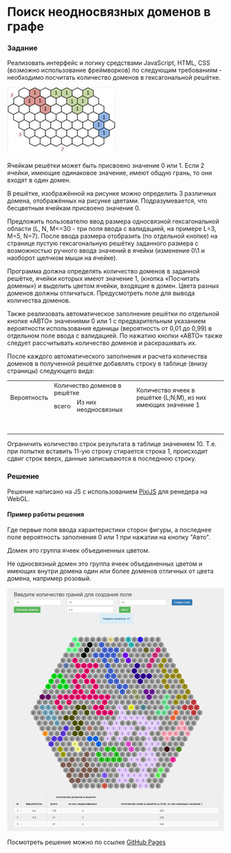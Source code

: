 # Поиск неодносвязных доменов в графе

### Задание 

Реализовать интерфейс и логику средствами JavaScript, HTML, CSS (возможно использование фреймворков) по следующим требованиям - необходимо посчитать количество доменов в гексагональной решётке.

![task-image-1](./gitdist/task-image-1.jpg)

Ячейкам решётки может быть присвоено значение 0 или 1. Если 2 ячейки, имеющие одинаковое значение, имеют общую грань, то они входят в один домен.

В решётке, изображённой на рисунке можно определить 3 различных домена, отображённых на рисунке цветами. Подразумевается, что бесцветным ячейкам присвоено значение 0.

 

Предложить пользователю ввод размера односвязной гексагональной области (L, N, M<=30 - три поля ввода с валидацией, на примере L=3, M=5, N=7). После ввода размера отобразить (по отдельной кнопке) на странице пустую гексагональную решётку заданного размера с возможностью ручного ввода значений в ячейки (изменение 0\1 и наоборот щелчком мыши на ячейке).

Программа должна определять количество доменов в заданной решётке, ячейки которых имеют значение 1, (кнопка «Посчитать домены») и выделить цветом ячейки, входящие в домен. Цвета разных доменов должны отличаться. Предусмотреть поле для вывода количества доменов.

Также реализовать автоматическое заполнение решётки по отдельной кнопке «АВТО» значениями 0 или 1 с предварительным указанием вероятности использования единицы (вероятность от 0,01 до 0,99) в отдельном поле ввода с валидацией. По нажатию кнопки «АВТО» также следует рассчитывать количество доменов и раскрашивать их.

После каждого автоматического заполнения и расчета количества доменов в полученной решётке добавлять строку в таблице (внизу страницы) следующего вида:



<table>
    <thead>
    </thead>
    <tbody>
        <tr>
            <td rowspan=2>Вероятность</td>
            <td colspan="2">Количество доменов в решётке</td>
            <td rowspan=2>Количество ячеек в решётке (L;N;M), из них имеющих значение 1</td>
        </tr>
        <tr>
            <td>всего</td>
            <td>Из них неодносвязных</td>
        </tr>
        <tr>
            <td>&nbsp;</td>
            <td>&nbsp;</td>
            <td>&nbsp;</td>
            <td>&nbsp;</td>
        </tr>
        <tr>
            <td>&nbsp;</td>
            <td>&nbsp;</td>
            <td>&nbsp;</td>
            <td>&nbsp;</td>
        </tr>
    </tbody>
</table>



Ограничить количество строк результата в таблице значением 10. Т.е. при попытке вставить 11-ую строку стирается строка 1, происходит сдвиг строк вверх, данные записываются в последнюю строку.



### Решение

Решение написано на JS с использованием [PixiJS](http://www.pixijs.com) для ренедера на WebGL.

#### Пример работы решения

Где первые поля ввода характеристики сторон фигуры, а последнее поле вероятность заполнения 0 или 1 при нажатии на кнопку "Авто".

Домен это группа ячеек объединенных цветом.

Не односвязный домен это группа ячеек объединенных цветом и имеющих внутри домена один или более доменов отличных от цвета домена, например розовый.

![result-example](./gitdist/result-example.png)



Посмотреть решение можно по ссылке [GitHub Pages](https://tihon-ustinov.github.io/pixiHexagons/)